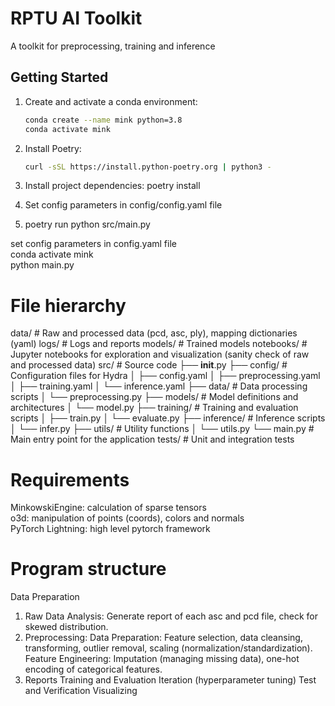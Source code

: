 # RPTU AI Toolkit
A toolkit for preprocessing, training and inference

## Getting Started

1. Create and activate a conda environment:
   ```sh
   conda create --name mink python=3.8
   conda activate mink

2. Install Poetry:
   ```sh
   curl -sSL https://install.python-poetry.org | python3 -

3. Install project dependencies:
poetry install

4. Set config parameters in config/config.yaml file

5. poetry run python src/main.py


set config parameters in config.yaml file   
conda activate mink  
python main.py   

# File hierarchy
data/         # Raw and processed data (pcd, asc, ply), mapping dictionaries (yaml)
logs/         # Logs and reports
models/       # Trained models
notebooks/    # Jupyter notebooks for exploration and visualization (sanity check of raw and processed data)
src/          # Source code
    ├── __init__.py
    ├── config/          # Configuration files for Hydra
    │   ├── config.yaml
    │   ├── preprocessing.yaml
    │   ├── training.yaml
    │   └── inference.yaml
    ├── data/            # Data processing scripts
    │   └── preprocessing.py
    ├── models/          # Model definitions and architectures
    │   └── model.py
    ├── training/        # Training and evaluation scripts
    │   ├── train.py
    │   └── evaluate.py
    ├── inference/       # Inference scripts
    │   └── infer.py
    ├── utils/           # Utility functions
    │   └── utils.py
    └── main.py          # Main entry point for the application
tests/        # Unit and integration tests
 

# Requirements
MinkowskiEngine: calculation of sparse tensors  
o3d: manipulation of points (coords), colors and normals  
PyTorch Lightning: high level pytorch framework    

# Program structure
Data Preparation
1. Raw Data Analysis: Generate report of each asc and pcd file, check for skewed distribution.
2. Preprocessing:
Data Preparation: Feature selection, data cleansing, transforming, outlier removal, scaling (normalization/standardization).
Feature Engineering: Imputation (managing missing data), one-hot encoding of categorical features.
3. Reports
Training and Evaluation
Iteration (hyperparameter tuning)
Test and Verification
Visualizing
